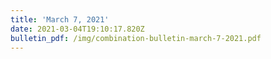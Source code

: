 ```yaml
---
title: 'March 7, 2021'
date: 2021-03-04T19:10:17.820Z
bulletin_pdf: /img/combination-bulletin-march-7-2021.pdf
---
```


